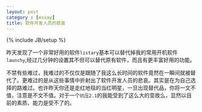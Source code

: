 ```yaml
---
layout: post
category : [essay]
title: 软件开发人员的悲哀
---
```

{% include JB/setup %}

昨天发现了一个非常好用的软件`listary`基本可以替代掉我的常用开机软件`launchy`,经过几分钟的设置其不但可以替代原有软件，而且有更丰富好用的功能。  

不禁有些难过，我难过的不仅仅是跟随了我这么长时间的软件竟然在一瞬间就被替代了。更难过的是从这些事情中折射出了软件开发人员的悲哀。其实是在为自己选择的路难过。也许昨天你还是走红地毯的当红明星，一旦出现替代品，你将一文不值，注意是不文不值。对于一个`抗压2.1`的我能受到了这么大的变故么，显然以目前的素质、能力是受不了的。
